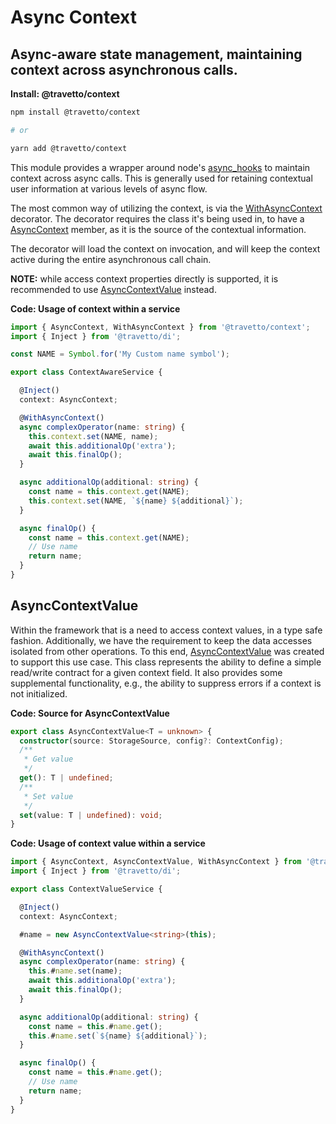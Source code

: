 <!-- This file was generated by @travetto/doc and should not be modified directly -->
<!-- Please modify https://github.com/travetto/travetto/tree/main/module/context/DOC.tsx and execute "npx trv doc" to rebuild -->
# Async Context

## Async-aware state management, maintaining context across asynchronous calls.

**Install: @travetto/context**
```bash
npm install @travetto/context

# or

yarn add @travetto/context
```

This module provides a wrapper around node's [async_hooks](https://nodejs.org/api/async_hooks.html) to maintain context across async calls. This is generally used for retaining contextual user information at various levels of async flow. 

The most common way of utilizing the context, is via the [WithAsyncContext](https://github.com/travetto/travetto/tree/main/module/context/src/decorator.ts#L7) decorator.  The decorator requires the class it's being used in, to have a [AsyncContext](https://github.com/travetto/travetto/tree/main/module/context/src/service.ts#L12) member, as it is the source of the contextual information. 

The decorator will load the context on invocation, and will keep the context active during the entire asynchronous call chain. 

**NOTE:** while access context properties directly is supported, it is recommended to use [AsyncContextValue](https://github.com/travetto/travetto/tree/main/module/context/src/value.ts#L16) instead.

**Code: Usage of context within a service**
```typescript
import { AsyncContext, WithAsyncContext } from '@travetto/context';
import { Inject } from '@travetto/di';

const NAME = Symbol.for('My Custom name symbol');

export class ContextAwareService {

  @Inject()
  context: AsyncContext;

  @WithAsyncContext()
  async complexOperator(name: string) {
    this.context.set(NAME, name);
    await this.additionalOp('extra');
    await this.finalOp();
  }

  async additionalOp(additional: string) {
    const name = this.context.get(NAME);
    this.context.set(NAME, `${name} ${additional}`);
  }

  async finalOp() {
    const name = this.context.get(NAME);
    // Use name
    return name;
  }
}
```

## AsyncContextValue
Within the framework that is a need to access context values, in a type safe fashion.  Additionally, we have the requirement to keep the data accesses isolated from other operations.  To this end, [AsyncContextValue](https://github.com/travetto/travetto/tree/main/module/context/src/value.ts#L16) was created to support this use case.  This class represents the ability to define a simple read/write contract for a given context field.  It also provides some supplemental functionality, e.g., the ability to suppress errors if a context is not initialized.

**Code: Source for AsyncContextValue**
```typescript
export class AsyncContextValue<T = unknown> {
  constructor(source: StorageSource, config?: ContextConfig);
  /**
   * Get value
   */
  get(): T | undefined;
  /**
   * Set value
   */
  set(value: T | undefined): void;
}
```

**Code: Usage of context value within a service**
```typescript
import { AsyncContext, AsyncContextValue, WithAsyncContext } from '@travetto/context';
import { Inject } from '@travetto/di';

export class ContextValueService {

  @Inject()
  context: AsyncContext;

  #name = new AsyncContextValue<string>(this);

  @WithAsyncContext()
  async complexOperator(name: string) {
    this.#name.set(name);
    await this.additionalOp('extra');
    await this.finalOp();
  }

  async additionalOp(additional: string) {
    const name = this.#name.get();
    this.#name.set(`${name} ${additional}`);
  }

  async finalOp() {
    const name = this.#name.get();
    // Use name
    return name;
  }
}
```
